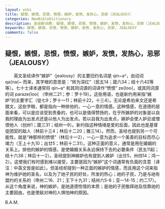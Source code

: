 ```yaml
---
layout: wiki
title: 疑恨，嫉恨，忌恨，愤恨，嫉妒，发愤，发热心，忌邪（JEALOUSY）
categories: NewBibleDictionary
description: 圣经新词典: 疑恨，嫉恨，忌恨，愤恨，嫉妒，发愤，发热心，忌邪（JEALOUSY）
keywords: 疑恨，嫉恨，忌恨，愤恨，嫉妒，发愤，发热心，忌邪, JEALOUSY
comments: false
---
```


## 疑恨，嫉恨，忌恨，愤恨，嫉妒，发愤，发热心，忌邪（JEALOUSY）

　　英文圣经译作“嫉妒”（jealousy）的主要旧约名词是 qin~a^，由动词 qa{na{~ 而来，其字根的意思是：“转为深红”（民五14；箴六34；结十六42等等）。七十士译本通常将 qin~a^ 和其同词源的词译作“愤恨” ze{loo{，或其同词源的词 paraze{loo{ （申卅二21；参：罗十19）。这些用语，也是新约用来指“嫉妒”的主要字汇（徒七9；罗十一11；林前十22，十三4）。无论是希伯来文还是希腊文，这些字眼，都是指向一种排他的，一心一意的情感。这种情感，在道德的层面来看，可以是应该受到责备的，也可以是值得赞扬的，在乎所嫉妒的对象是以自我的理由为出发点还是以他人为出发点。若以自我为出发点，嫉妒会使人妒忌或憎恨他人（创卅1；箴三31；结卅一9）。新约指这种情绪是爱的反面，因此也是基督徒团契的敌人（林前十三4；林后十二20；雅三14）。然而，圣经也提到另一个可能性，就是“神那样的愤恨”（林后十一2），一心一意为追求一个美善的目标而尽心竭力（王上十九10；出廿5；林前十二31）。这种正面的意义，通常是用在婚姻的关系上。排他的嫉妒的情感，是使婚姻关系永远保持下去的必要条件（民五11起；结十六38；林后十一2）。圣经提到神嫉妒也有提到人嫉妒（出廿5，卅四14；鸿一2）。这使我们有时感到难以接受，主要是因为“嫉妒”这个词通常有负面的含意〔译注：中英文皆是如此〕。但圣经却提到一种正面的嫉妒的情感，而且用这个词来指神为维护祂的圣名，以及为了祂子民的好处，所发的热心；祂的子民，乃是与祂有盟约的关系的（申卅二16、21；王下十九31；结卅六5-6；亚一14-15；约二17）。从这个角度来说，神的嫉妒，是祂道德性情的本质；是祂的子民敬拜祂及信靠祂的主要因由，也是使敌对神的人惧怕神的原因。

B.A.M.








